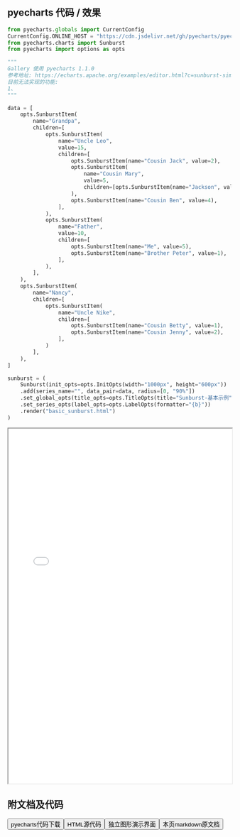
## pyecharts 代码 / 效果

```python
from pyecharts.globals import CurrentConfig
CurrentConfig.ONLINE_HOST = "https://cdn.jsdelivr.net/gh/pyecharts/pyecharts-assets@latest/assets/"
from pyecharts.charts import Sunburst
from pyecharts import options as opts

"""
Gallery 使用 pyecharts 1.1.0
参考地址: https://echarts.apache.org/examples/editor.html?c=sunburst-simple
目前无法实现的功能:
1、
"""

data = [
    opts.SunburstItem(
        name="Grandpa",
        children=[
            opts.SunburstItem(
                name="Uncle Leo",
                value=15,
                children=[
                    opts.SunburstItem(name="Cousin Jack", value=2),
                    opts.SunburstItem(
                        name="Cousin Mary",
                        value=5,
                        children=[opts.SunburstItem(name="Jackson", value=2)],
                    ),
                    opts.SunburstItem(name="Cousin Ben", value=4),
                ],
            ),
            opts.SunburstItem(
                name="Father",
                value=10,
                children=[
                    opts.SunburstItem(name="Me", value=5),
                    opts.SunburstItem(name="Brother Peter", value=1),
                ],
            ),
        ],
    ),
    opts.SunburstItem(
        name="Nancy",
        children=[
            opts.SunburstItem(
                name="Uncle Nike",
                children=[
                    opts.SunburstItem(name="Cousin Betty", value=1),
                    opts.SunburstItem(name="Cousin Jenny", value=2),
                ],
            )
        ],
    ),
]

sunburst = (
    Sunburst(init_opts=opts.InitOpts(width="1000px", height="600px"))
    .add(series_name="", data_pair=data, radius=[0, "90%"])
    .set_global_opts(title_opts=opts.TitleOpts(title="Sunburst-基本示例"))
    .set_series_opts(label_opts=opts.LabelOpts(formatter="{b}"))
    .render("basic_sunburst.html")
)
```

<iframe width="100%" height="800px" src="/pyecharts/Sunburst/basic_sunburst.html"></iframe>

## 附文档及代码

<a href="https://cdn.jsdelivr.net/gh/wfy-belief/python/docs/pyecharts/Sunburst/basic_sunburst.py"><button class="mybutton">pyecharts代码下载</button></a><a href="https://cdn.jsdelivr.net/gh/wfy-belief/python/docs/pyecharts/Sunburst/basic_sunburst.html"><button class="mybutton">HTML源代码</button></a><a href="https://python.wfyblog.cn/pyecharts/Sunburst/basic_sunburst.html"><button class="mybutton">独立图形演示界面</button></a><a href="https://cdn.jsdelivr.net/gh/wfy-belief/python/docs/pyecharts/Sunburst/basic_sunburst.md"><button class="mybutton">本页markdown原文档</button></a>